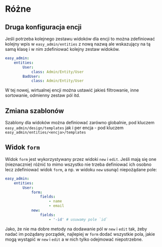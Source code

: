# Różne

## Druga konfiguracja encji
Jeśli potrzeba kolejnego zestawu widoków dla encji to można zdefiniować kolejny wpis w `easy_admin/entities` z nową nazwą ale wskazujący na tą samą klasę i w nim zdefiniować kolejny zestaw widoków.

```yaml
easy_admin:
    entities:
        User:
            class: Admin/Entity/User
        BadUser:
            class: Admin/Entity/User
```

W tej nowej, wirtualnej encji można ustawić jakieś filtrowanie, inne sortowanie, odmienny zestaw pól itd.

## Zmiana szablonów
Szablony dla widoków można definiować zarówno globalnie, pod kluczem `easy_admin/design/templates` jak i per encja - pod kluczem `easy_admin/entities/<encja>/templates`

## Widok `form`
Widok `form` jest wykorzystywany przez widoki `new` i `edit`. Jeśli mają się one (nieznacznie) różnić to mimo wszystko nie trzeba definiować ich osobno lecz zdefiniować widok `form`, a np. w widoku `new` usunąć niepożądane pole:
```yaml
easy_admin:
    entities:
        User:
            form:
                fields:
                    - name
                    - email
            new:
                fields:
                    - '-id' # usuwamy pole `id`
```
Jako, że nie ma dobre metody na dodawanie pól w `new` i `edit` tak, żeby nadać im pożądany porządek, najlepiej w `form` dodać wszystkie pola, jakie mogą wystąpić w `new` i `edit` a w nich tylko odejmować niepotrzebne.
